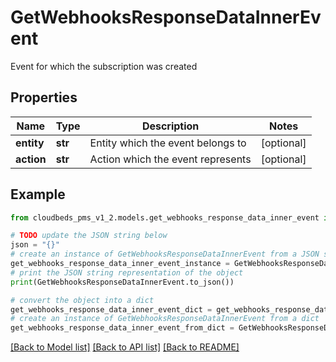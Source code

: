# GetWebhooksResponseDataInnerEvent

Event for which the subscription was created

## Properties

Name | Type | Description | Notes
------------ | ------------- | ------------- | -------------
**entity** | **str** | Entity which the event belongs to | [optional] 
**action** | **str** | Action which the event represents | [optional] 

## Example

```python
from cloudbeds_pms_v1_2.models.get_webhooks_response_data_inner_event import GetWebhooksResponseDataInnerEvent

# TODO update the JSON string below
json = "{}"
# create an instance of GetWebhooksResponseDataInnerEvent from a JSON string
get_webhooks_response_data_inner_event_instance = GetWebhooksResponseDataInnerEvent.from_json(json)
# print the JSON string representation of the object
print(GetWebhooksResponseDataInnerEvent.to_json())

# convert the object into a dict
get_webhooks_response_data_inner_event_dict = get_webhooks_response_data_inner_event_instance.to_dict()
# create an instance of GetWebhooksResponseDataInnerEvent from a dict
get_webhooks_response_data_inner_event_from_dict = GetWebhooksResponseDataInnerEvent.from_dict(get_webhooks_response_data_inner_event_dict)
```
[[Back to Model list]](../README.md#documentation-for-models) [[Back to API list]](../README.md#documentation-for-api-endpoints) [[Back to README]](../README.md)


